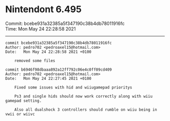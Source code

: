 # Nintendont 6.495
Commit: bcebe931a32385a5f347190c38b4db78011916fc  
Time: Mon May 24 22:28:58 2021   

-----

```
commit bcebe931a32385a5f347190c38b4db78011916fc
Author: pedro702 <pedroaxel15@hotmail.com>
Date:   Mon May 24 22:28:58 2021 +0100

    removed some files
```

```
commit b6946f98dbaaa892a12ff792c06e4c0ff09cd409
Author: pedro702 <pedroaxel15@hotmail.com>
Date:   Mon May 24 22:27:45 2021 +0100

    Fixed some issues with hid and wiiugamepad prioritys
    
    Ps3 and single hids should now work correctly along with wiiu gamepad setting.
    
    Also all dualshock 3 controllers should rumble on wiiu being in vwii or wiivc
```
